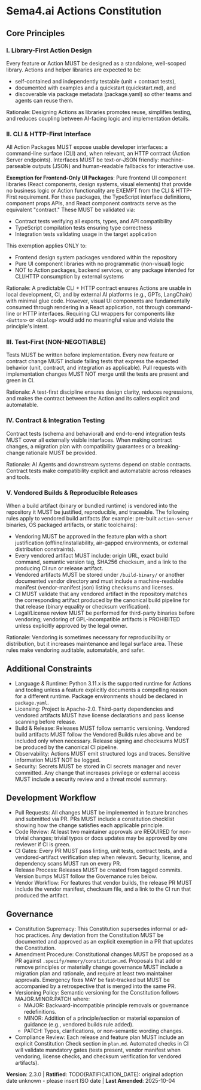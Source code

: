 # Sema4.ai Actions Constitution
<!-- Sync Impact Report
Version change: 2.2.0 → 2.3.0
Modified principles:
- II. CLI & HTTP-First Interface → Added exemption clause for frontend-only UI component packages
Added sections:
- None (expanded existing principle II with exemption)
Removed sections:
- None
Templates updated: ✅ .specify/templates/plan-template.md (Constitution Check guidance)
				  ⚠ .specify/templates/spec-template.md (no changes needed)
				  ⚠ .specify/templates/tasks-template.md (no changes needed)
				  ⚠ .specify/templates/agent-file-template.md (no changes needed)
Follow-up TODOs: ⚠ RATIFICATION_DATE left as TODO (original date unknown)
-->

## Core Principles

### I. Library-First Action Design
Every feature or Action MUST be designed as a standalone, well-scoped library. Actions and helper libraries are expected to be:

- self-contained and independently testable (unit + contract tests),
- documented with examples and a quickstart (quickstart.md), and
- discoverable via package metadata (package.yaml) so other teams and agents can reuse them.

Rationale: Designing Actions as libraries promotes reuse, simplifies testing, and reduces coupling between AI-facing logic
and implementation details.

### II. CLI & HTTP-First Interface
All Action Packages MUST expose usable developer interfaces: a command-line surface (CLI) and, when relevant, an HTTP
contract (Action Server endpoints). Interfaces MUST be text-or-JSON friendly: machine-parseable outputs (JSON) and
human-readable fallbacks for interactive use.

**Exemption for Frontend-Only UI Packages**: Pure frontend UI component libraries (React components, design systems,
visual elements) that provide no business logic or Action functionality are EXEMPT from the CLI & HTTP-First requirement.
For these packages, the TypeScript interface definitions, component props APIs, and React component contracts serve as
the equivalent "contract." These MUST be validated via:
- Contract tests verifying all exports, types, and API compatibility
- TypeScript compilation tests ensuring type correctness
- Integration tests validating usage in the target application

This exemption applies ONLY to:
- Frontend design system packages vendored within the repository
- Pure UI component libraries with no programmatic (non-visual) logic
- NOT to Action packages, backend services, or any package intended for CLI/HTTP consumption by external systems

Rationale: A predictable CLI + HTTP contract ensures Actions are usable in local development, CI, and by external AI
platforms (e.g., GPTs, LangChain) with minimal glue code. However, visual UI components are fundamentally consumed
through rendering in a React application, not through command-line or HTTP interfaces. Requiring CLI wrappers for
components like `<Button>` or `<Dialog>` would add no meaningful value and violate the principle's intent.

### III. Test-First (NON-NEGOTIABLE)
Tests MUST be written before implementation. Every new feature or contract change MUST include failing tests that express
the expected behavior (unit, contract, and integration as applicable). Pull requests with implementation changes MUST NOT
merge until the tests are present and green in CI.

Rationale: A test-first discipline ensures design clarity, reduces regressions, and makes the contract between the Action
and its callers explicit and automatable.

### IV. Contract & Integration Testing
Contract tests (schema and behavioral) and end-to-end integration tests MUST cover all externally visible interfaces. When
making contract changes, a migration plan with compatibility guarantees or a breaking-change rationale MUST be provided.

Rationale: AI Agents and downstream systems depend on stable contracts. Contract tests make compatibility explicit and
automatable across releases and tools.

### V. Vendored Builds & Reproducible Releases
When a build artifact (binary or bundled runtime) is vendored into the repository it MUST be justified, reproducible, and
traceable. The following rules apply to vendored build artifacts (for example: pre-built `action-server` binaries, OS
packaged artifacts, or static toolchains):

- Vendoring MUST be approved in the feature plan with a short justification (offline/installability, air-gapped
	environments, or external distribution constraints).
- Every vendored artifact MUST include: origin URL, exact build command, semantic version tag, SHA256 checksum, and
	a link to the producing CI run or release artifact.
- Vendored artifacts MUST be stored under `/build-binary/` or another documented vendor directory and must include a
	machine-readable manifest (vendor-manifest.json) listing checksums and licenses.
- CI MUST validate that any vendored artifact in the repository matches the corresponding artifact produced by the
	canonical build pipeline for that release (binary equality or checksum verification).
- Legal/License review MUST be performed for third-party binaries before vendoring; vendoring of GPL-incompatible
	artifacts is PROHIBITED unless explicitly approved by the legal owner.

Rationale: Vendoring is sometimes necessary for reproducibility or distribution, but it increases maintenance and legal
surface area. These rules make vendoring auditable, automatable, and safer.

## Additional Constraints

- Language & Runtime: Python 3.11.x is the supported runtime for Actions and tooling unless a feature explicitly
	documents a compelling reason for a different runtime. Package environments should be declared in `package.yaml`.
- Licensing: Project is Apache-2.0. Third-party dependencies and vendored artifacts MUST have license declarations and
	pass license scanning before release.
- Build & Release: Releases MUST follow semantic versioning. Vendored build artifacts MUST follow the Vendored Builds
	rules above and be included only when necessary. Release signing and checksums MUST be produced by the canonical CI
	pipeline.
- Observability: Actions MUST emit structured logs and traces. Sensitive information MUST NOT be logged.
- Security: Secrets MUST be stored in CI secrets manager and never committed. Any change that increases privilege or
	external access MUST include a security review and a threat model summary.

## Development Workflow

- Pull Requests: All changes MUST be implemented in feature branches and submitted via PR. PRs MUST include a
	constitution checklist showing how the change satisfies each applicable principle.
- Code Review: At least two maintainer approvals are REQUIRED for non-trivial changes; trivial typos or docs updates may
	be approved by one reviewer if CI is green.
- CI Gates: Every PR MUST pass linting, unit tests, contract tests, and a vendored-artifact verification step when
	relevant. Security, license, and dependency scans MUST run on every PR.
- Release Process: Releases MUST be created from tagged commits. Version bumps MUST follow the Governance rules below.
- Vendor Workflow: For features that vendor builds, the release PR MUST include the vendor manifest, checksum file,
	and a link to the CI run that produced the artifact.

## Governance
<!-- Constitution supersedes ad-hoc practices. Amendments require documentation, approval, and a migration plan. -->

- Constitution Supremacy: This Constitution supersedes informal or ad-hoc practices. Any deviation from the
	Constitution MUST be documented and approved as an explicit exemption in a PR that updates the Constitution.
- Amendment Procedure: Constitutional changes MUST be proposed as a PR against `.specify/memory/constitution.md`.
	Proposals that add or remove principles or materially change governance MUST include a migration plan and rationale,
	and require at least two maintainer approvals. Emergency fixes MAY be fast-tracked but MUST be accompanied by a
	retrospective that is merged into the same PR.
- Versioning Policy: Semantic versioning for the Constitution follows MAJOR.MINOR.PATCH where:
	- MAJOR: Backward-incompatible principle removals or governance redefinitions.
	- MINOR: Addition of a principle/section or material expansion of guidance (e.g., vendored builds rule added).
	- PATCH: Typos, clarifications, or non-semantic wording changes.
- Compliance Review: Each release and feature plan MUST include an explicit Constitution Check section in `plan.md`.
	Automated checks in CI will validate mandatory gates (tests present, vendor manifest when vendoring, license checks,
	and checksum verification for vendored artifacts).

**Version**: 2.3.0 | **Ratified**: TODO(RATIFICATION_DATE): original adoption date unknown - please insert ISO date
| **Last Amended**: 2025-10-04